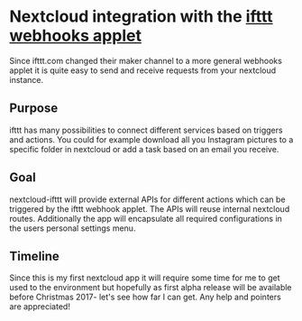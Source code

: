 # Nextcloud integration with the [ifttt webhooks applet](https://ifttt.com/maker_webhooks)
Since ifttt.com changed their maker channel to a more general webhooks applet it is quite easy to send and receive requests from your nextcloud instance.

## Purpose
ifttt has many possibilities to connect different services based on triggers and actions. You could for example download all you Instagram pictures to a specific folder in nextcloud or add a task based on an email you receive.

## Goal
nextcloud-ifttt will provide external APIs for different actions which can be triggered by the ifttt webhook applet. The APIs will reuse internal nextcloud routes. Additionally the app will encapsulate all required configurations in the users personal settings menu.

## Timeline
Since this is my first nextcloud app it will require some time for me to get used to the environment but hopefully as first alpha release will be available before Christmas 2017- let's see how far I can get. Any help and pointers are appreciated!
